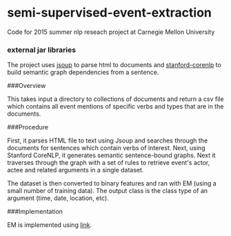 # semi-supervised-event-extraction
Code for 2015 summer nlp reseach project at Carnegie Mellon University

### external jar libraries

The project uses [jsoup](http://jsoup.org) to parse html to documents and [stanford-corenlp](http://stanfordnlp.github.io/CoreNLP/) to build semantic graph dependencies from a sentence.

###Overview

This takes input a directory to collections of documents and return a csv file which contains all event mentions of specific verbs and types that are in the documents.

###Procedure

First, it parses HTML file to text using Jsoup and searches through the documents for sentences which contain verbs of interest. Next, using Stanford CoreNLP, it generates semantic sentence-bound graphs. Next it traverses through the graph with a set of rules to retrieve event's actor, actee and related arguments in a single dataset.

The dataset is then converted to binary features and ran with EM (using a small number of training data). The output class is the class type of an argument (time, date, location, etc). 

###Implementation

EM is implemented using [link](http://www.cs.columbia.edu/~mcollins/em.pdf). 

